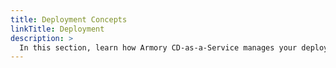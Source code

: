 ```yaml
---
title: Deployment Concepts
linkTitle: Deployment
description: >
  In this section, learn how Armory CD-as-a-Service manages your deployments.
---
```


